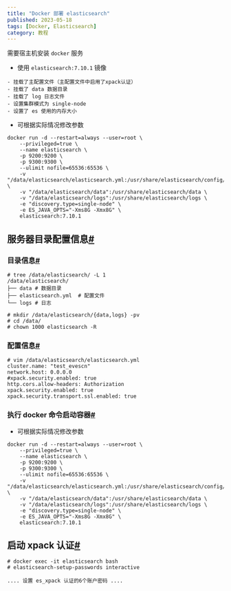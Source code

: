 ```yaml
---
title: "Docker 部署 elasticsearch"
published: 2023-05-18
tags: [Docker, Elasticsearch]
category: 教程
---
```


需要宿主机安装 `docker` 服务

- 使用 `elasticsearch:7.10.1` 镜像

```shell
- 挂载了主配置文件（主配置文件中启用了xpack认证）
- 挂载了 data 数据目录
- 挂载了 log 日志文件
- 设置集群模式为 single-node
- 设置了 es 使用的内存大小
```

- 可根据实际情况修改参数

```shell
docker run -d --restart=always --user=root \
    --privileged=true \
    --name elasticsearch \
    -p 9200:9200 \
    -p 9300:9300 \
    --ulimit nofile=65536:65536 \
    -v "/data/elasticsearch/elasticsearch.yml:/usr/share/elasticsearch/config/elasticsearch.yml" \
    -v "/data/elasticsearch/data":/usr/share/elasticsearch/data \
    -v "/data/elasticsearch/logs":/usr/share/elasticsearch/logs \
    -e "discovery.type=single-node" \
    -e ES_JAVA_OPTS="-Xms8G -Xmx8G" \
    elasticsearch:7.10.1
```

## 服务器目录配置信息[#](#1751269258)

### 目录信息[#](#531924179)

```shell
# tree /data/elasticsearch/ -L 1
/data/elasticsearch/
├── data # 数据目录
├── elasticsearch.yml  # 配置文件
└── logs # 日志

# mkdir /data/elasticsearch/{data,logs} -pv
# cd /data/
# chown 1000 elasticsearch -R
```

### 配置信息[#](#1832956682)

```shell
# vim /data/elasticsearch/elasticsearch.yml
cluster.name: "test_evescn"
network.host: 0.0.0.0
#xpack.security.enabled: true
http.cors.allow-headers: Authorization
xpack.security.enabled: true
xpack.security.transport.ssl.enabled: true
```

### 执行 docker 命令启动容器[#](#3419337727)

- 可根据实际情况修改参数

```shell
docker run -d --restart=always --user=root \
    --privileged=true \
    --name elasticsearch \
    -p 9200:9200 \
    -p 9300:9300 \
    --ulimit nofile=65536:65536 \
    -v "/data/elasticsearch/elasticsearch.yml:/usr/share/elasticsearch/config/elasticsearch.yml" \
    -v "/data/elasticsearch/data":/usr/share/elasticsearch/data \
    -v "/data/elasticsearch/logs":/usr/share/elasticsearch/logs \
    -e "discovery.type=single-node" \
    -e ES_JAVA_OPTS="-Xms8G -Xmx8G" \
    elasticsearch:7.10.1
```

## 启动 xpack 认证[#](#1823197683)

```shell
# docker exec -it elasticsearch bash
# elasticsearch-setup-passwords interactive

.... 设置 es_xpack 认证的6个账户密码 ....
```
